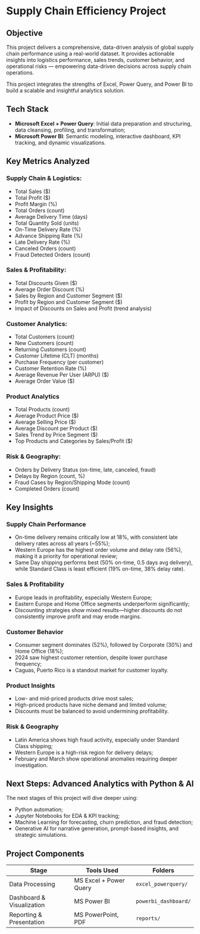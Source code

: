 # Supply Chain Efficiency Project

## Objective

This project delivers a comprehensive, data-driven analysis of global supply chain performance using a real-world dataset. It provides actionable insights into logistics performance, sales trends, customer behavior, and operational risks — empowering data-driven decisions across supply chain operations. 

This project integrates the strengths of Excel, Power Query, and Power BI to build a scalable and insightful analytics solution.

## Tech Stack

- **Microsoft Excel + Power Query**: Initial data preparation and structuring, data cleansing, profiling, and transformation;
- **Microsoft Power BI**: Semantic modeling, interactive dashboard, KPI tracking, and dynamic visualizations.

## Key Metrics Analyzed

### Supply Chain & Logistics:
- Total Sales ($)
- Total Profit ($)
- Profit Margin (%)
- Total Orders (count)
- Average Delivery Time (days)
- Total Quantity Sold (units)
- On-Time Delivery Rate (%)
- Advance Shipping Rate (%)
- Late Delivery Rate (%)
- Canceled Orders (count)
- Fraud Detected Orders (count)

### Sales & Profitability:
- Total Discounts Given ($)
- Average Order Discount (%)
- Sales by Region and Customer Segment ($)
- Profit by Region and Customer Segment ($)
- Impact of Discounts on Sales and Profit (trend analysis)

### Customer Analytics:
- Total Customers (count)
- New Customers (count)
- Returning Customers (count)
- Customer Lifetime (CLT) (months)
- Purchase Frequency (per customer)
- Customer Retention Rate (%)
- Average Revenue Per User (ARPU) ($)
- Average Order Value ($)

### Product Analytics
- Total Products (count)
- Average Product Price ($)
- Average Selling Price ($)
- Average Discount per Product ($)
- Sales Trend by Price Segment ($)
- Top Products and Categories by Sales/Profit ($)

### Risk & Geography:
- Orders by Delivery Status (on-time, late, canceled, fraud)
- Delays by Region (count, %)
- Fraud Cases by Region/Shipping Mode (count)
- Completed Orders (count)

## Key Insights

### Supply Chain Performance
- On-time delivery remains critically low at 18%, with consistent late delivery rates across all years (~55%);
- Western Europe has the highest order volume and delay rate (56%), making it a priority for operational review;
- Same Day shipping performs best (50% on-time, 0.5 days avg delivery), while Standard Class is least efficient (19% on-time, 38% delay rate).

### Sales & Profitability
- Europe leads in profitability, especially Western Europe;
- Eastern Europe and Home Office segments underperform significantly;
- Discounting strategies show mixed results—higher discounts do not consistently improve profit and may erode margins.

### Customer Behavior
- Consumer segment dominates (52%), followed by Corporate (30%) and Home Office (18%);
- 2024 saw highest customer retention, despite lower purchase frequency;
- Caguas, Puerto Rico is a standout market for customer loyalty.

### Product Insights
- Low- and mid-priced products drive most sales;
- High-priced products have niche demand and limited volume;
- Discounts must be balanced to avoid undermining profitability.

### Risk & Geography
- Latin America shows high fraud activity, especially under Standard Class shipping;
- Western Europe is a high-risk region for delivery delays;
- February and March show operational anomalies requiring deeper investigation.

## Next Steps: Advanced Analytics with Python & AI

The next stages of this project will dive deeper using:

- Python automation;
- Jupyter Notebooks for EDA & KPI tracking;
- Machine Learning for forecasting, churn prediction, and fraud detection;
- Generative AI for narrative generation, prompt-based insights, and strategic simulations.

## Project Components

| Stage                  | Tools Used                        | Folders                                |
|------------------------|-----------------------------------|----------------------------------------|
| Data Processing        | MS Excel + Power Query               | `excel_powerquery/`                    |
| Dashboard & Visualization | MS Power BI                          | `powerbi_dashboard/`                   |
| Reporting & Presentation | MS PowerPoint, PDF                 | `reports/`                             |

<!--
## Objective

Analyze supply chain performance using a real-world dataset. The project integrates Excel, Power Query, Power BI, Python automation, machine learning, and generative AI to deliver a complete analytics solution with actionable insights.

## Tech Stack

- **Microsoft Excel + Power Query**: Data cleansing, transformation;  
- **Microsoft Power BI**: Interactive dashboards and KPI tracking;  
- **Python (pandas, matplotlib, scikit-learn)**: Data automation, analysis, machine learning;  
- **Jupyter Notebooks**: Exploratory Data Analysis (EDA), visualizations;  
- **Microsoft Copilot(Power BI), OpenAI API (LLM)**: Automated insight generation and reporting;  
- **GitHub Codespaces**: Cloud-based project development and collaboration.

## Project Components

| Stage                  | Tools Used                        | Folders                                |
|------------------------|-----------------------------------|----------------------------------------|
| Data Processing        | MS Excel + Power Query               | `excel_powerquery/`                    |
| Visualization          | MS Power BI                          | `powerbi_dashboard/`                   |
| Automation             | Python (pandas, openpyxl)         | `automation/`                          |
| EDA & KPIs             | Jupyter Notebooks                 | `notebooks/`                           |
| Machine Learning       | scikit-learn, XGBoost, Prophet    | `ml/`                                  |
| Generative AI          | OpenAI API, prompt engineering    | `gen_ai/`                              |
| Reporting & Presentation | Canva, MS PowerPoint  | `reports/`                             |


## Key Metrics Analyzed

- Average Delivery Time;  
- Late Delivery Risk;  
- Profit Margin by Product Category;  
- Regional & Warehouse Performance;  
- Customer Segments and Patterns;  
- Order Volume Trends and Forecasting.

## Key Insights

- Late deliveries are mostly linked to Standard Class shipping from one specific warehouse;  
- Some product categories are consistently unprofitable and require margin optimization;  
- Significant seasonality observed in Q4 — requires demand planning;  
- Customers cluster into three behavioral segments: high-value, recurring, and price-sensitive.

## Machine Learning Modules

| Module | Purpose | Model Used |
|--------|---------|-------------|
| `LateDeliveryPrediction` | Predict delivery delay probability | Logistic Regression, XGBoost |
| `CustomerSegmentation` | Cluster customers by RFM behavior | K-Means |
| `DemandForecasting` | Forecast future order volumes | Prophet Time Series Model |

## Generative AI Features

| Feature | Description |
|--------|-------------|
| **AI Insight Generator** | Uses an LLM to automatically describe data trends and chart findings |
| **Executive Summary Builder** | Creates a natural language report from project metrics |
| **LinkedIn Post Generator** | Composes a professional LinkedIn summary of the project |
| **Chat-based Analyst (optional)** | Prototype chatbot that answers questions based on uploaded data (using LangChain/OpenAI) |

## Files Included

| Folder               | Contents                                      |
|----------------------|-----------------------------------------------|
| `data/`              | Raw and cleaned datasets                      |
| `excel_powerquery/`  | Power Query workbook                          |
| `powerbi_dashboard/` | Interactive dashboard file (.pbix)            |
| `notebooks/`         | Data analysis and visualization notebooks     |
| `automation/`        | Python scripts for ETL and dashboard refresh  |
| `ml/`                | Machine learning models and predictions       |
| `gen_ai/`            | Insight generation scripts and prompts        |
| `reports/`           | Final report, slides, screenshots             |
| `visualizations/`    | Saved figures for documentation and posting   |

## Setup Instructions

1. Clone the repository
2. Install dependencies:
```bash
pip install -r requirements.txt
-->
